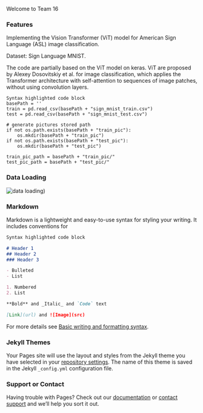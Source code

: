Welcome to Team 16 
### Features
Implementing the Vision Transformer (ViT) model for American Sign Language (ASL) image classification.

Dataset: Sign Language MNIST.

The code are partially based on the ViT model on keras. ViT are proposed by Alexey Dosovitskiy et al. for image classification, which applies the Transformer architecture with self-attention to sequences of image patches, without using convolution layers.

```training
Syntax highlighted code block
basePath = ''
train = pd.read_csv(basePath + "sign_mnist_train.csv")
test = pd.read_csv(basePath + "sign_mnist_test.csv")

# generate pictures stored path
if not os.path.exists(basePath + "train_pic"):
    os.mkdir(basePath + "train_pic")
if not os.path.exists(basePath + "test_pic"):
    os.mkdir(basePath + "test_pic")

train_pic_path = basePath + "train_pic/"
test_pic_path = basePath + "test_pic/"
```
### Data Loading
![data loading](https://user-images.githubusercontent.com/100370619/166123725-10a7becc-e12e-42cd-aaac-1245dd0ccdc7.PNG))
### Markdown

Markdown is a lightweight and easy-to-use syntax for styling your writing. It includes conventions for

```markdown
Syntax highlighted code block

# Header 1
## Header 2
### Header 3

- Bulleted
- List

1. Numbered
2. List

**Bold** and _Italic_ and `Code` text

[Link](url) and ![Image](src)
```

For more details see [Basic writing and formatting syntax](https://docs.github.com/en/github/writing-on-github/getting-started-with-writing-and-formatting-on-github/basic-writing-and-formatting-syntax).

### Jekyll Themes

Your Pages site will use the layout and styles from the Jekyll theme you have selected in your [repository settings](https://github.com/giannog/team16/settings/pages). The name of this theme is saved in the Jekyll `_config.yml` configuration file.

### Support or Contact

Having trouble with Pages? Check out our [documentation](https://docs.github.com/categories/github-pages-basics/) or [contact support](https://support.github.com/contact) and we’ll help you sort it out.
